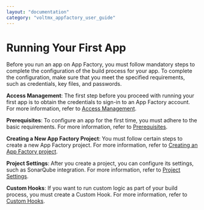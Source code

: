 ```yaml
---
layout: "documentation"
category: "voltmx_appfactory_user_guide"
---
```

                          

Running Your First App
======================

Before you run an app on App Factory, you must follow mandatory steps to complete the configuration of the build process for your app. To complete the configuration, make sure that you meet the specified requirements, such as credentials, key files, and passwords.

**Access Management**: The first step before you proceed with running your first app is to obtain the credentials to sign-in to an App Factory account. For more information, refer to [Access Management](Access_Management.html).

**Prerequisites**: To configure an app for the first time, you must adhere to the basic requirements. For more information, refer to [Prerequisites](Prerequisites.html).

**Creating a New App Factory Project**: You must follow certain steps to create a new App Factory project. For more information, refer to [Creating an App Factory project](Setup.html).

**Project Settings**: After you create a project, you can configure its settings, such as SonarQube integration. For more information, refer to [Project Settings](Project_Settings.html).

**Custom Hooks**: If you want to run custom logic as part of your build process, you must create a Custom Hook. For more information, refer to [Custom Hooks](CustomHooks.html).
